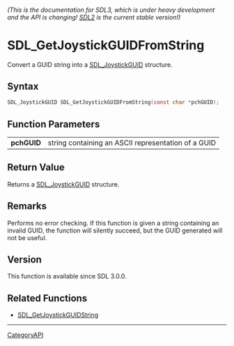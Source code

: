 ###### (This is the documentation for SDL3, which is under heavy development and the API is changing! [SDL2](https://wiki.libsdl.org/SDL2/) is the current stable version!)
# SDL_GetJoystickGUIDFromString

Convert a GUID string into a [SDL_JoystickGUID](SDL_JoystickGUID) structure.

## Syntax

```c
SDL_JoystickGUID SDL_GetJoystickGUIDFromString(const char *pchGUID);

```

## Function Parameters

|                 |                                                     |
| --------------- | --------------------------------------------------- |
| **pchGUID**     | string containing an ASCII representation of a GUID |

## Return Value

Returns a [SDL_JoystickGUID](SDL_JoystickGUID) structure.

## Remarks

Performs no error checking. If this function is given a string containing
an invalid GUID, the function will silently succeed, but the GUID generated
will not be useful.

## Version

This function is available since SDL 3.0.0.

## Related Functions

* [SDL_GetJoystickGUIDString](SDL_GetJoystickGUIDString)

----
[CategoryAPI](CategoryAPI)

